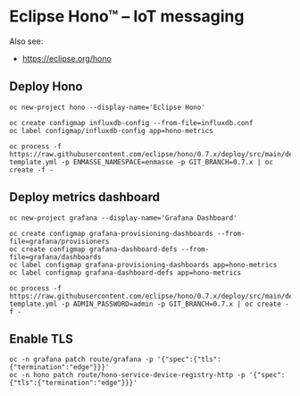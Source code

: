 # Eclipse Hono™ – IoT messaging

Also see:

  * https://eclipse.org/hono

## Deploy Hono

    oc new-project hono --display-name='Eclipse Hono'
    
    oc create configmap influxdb-config --from-file=influxdb.conf
    oc label configmap/influxdb-config app=hono-metrics
    
    oc process -f https://raw.githubusercontent.com/eclipse/hono/0.7.x/deploy/src/main/deploy/openshift_s2i/hono-template.yml -p ENMASSE_NAMESPACE=enmasse -p GIT_BRANCH=0.7.x | oc create -f -

## Deploy metrics dashboard

    oc new-project grafana --display-name='Grafana Dashboard'
    
    oc create configmap grafana-provisioning-dashboards --from-file=grafana/provisioners
    oc create configmap grafana-dashboard-defs --from-file=grafana/dashboards
    oc label configmap grafana-provisioning-dashboards app=hono-metrics
    oc label configmap grafana-dashboard-defs app=hono-metrics
    
    oc process -f https://raw.githubusercontent.com/eclipse/hono/0.7.x/deploy/src/main/deploy/openshift_s2i/grafana-template.yml -p ADMIN_PASSWORD=admin -p GIT_BRANCH=0.7.x | oc create -f -

## Enable TLS

    oc -n grafana patch route/grafana -p '{"spec":{"tls":{"termination":"edge"}}}'
    oc -n hono patch route/hono-service-device-registry-http -p '{"spec":{"tls":{"termination":"edge"}}}'
